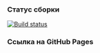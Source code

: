 ### Статус сборки

[![Build status](https://ci.appveyor.com/api/projects/status/4776mbmdondca83e?svg=true)](https://ci.appveyor.com/project/melnikonayana/ahj-9-anim)

### Ссылка на GitHub Pages


